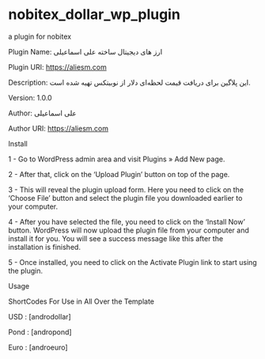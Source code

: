 # nobitex_dollar_wp_plugin
a plugin for nobitex

Plugin Name: ارز های دیجیتال ساخته علی اسماعیلی

Plugin URI: https://aliesm.com

Description: این پلاگین برای دریافت قیمت لحظه‌ای دلار از نوبیتکس تهیه شده است.

Version: 1.0.0

Author: علی اسماعیلی

Author URI: https://aliesm.com


Install

1 - Go to WordPress admin area and visit Plugins » Add New page.

2 - After that, click on the ‘Upload Plugin’ button on top of the page.

3 - This will reveal the plugin upload form. Here you need to click on the ‘Choose File’ button and select the plugin file you downloaded earlier to your computer.

4 - After you have selected the file, you need to click on the ‘Install Now’ button. WordPress will now upload the plugin file from your computer and install it for you. You will see a success message like this after the installation is finished.

5 - Once installed, you need to click on the Activate Plugin link to start using the plugin.


Usage 

ShortCodes For Use in All Over the Template
 
USD : [androdollar]

Pond : [andropond]

Euro : [androeuro]

